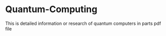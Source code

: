 # Quantum-Computing
This is detailed information or research of quantum computers in parts pdf file

